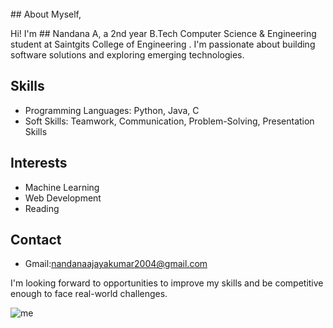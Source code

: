 <div><br class="Apple-interchange-newline">## About Myself,

Hi! I'm  ## Nandana A, a 2nd year B.Tech Computer Science & Engineering student at Saintgits College of Engineering .  I'm passionate about building software solutions and exploring emerging technologies.

## Skills

* Programming Languages: Python, Java, C
* Soft Skills: Teamwork, Communication, Problem-Solving, Presentation Skills

## Interests

* Machine Learning
* Web Development
* Reading

## Contact

* Gmail:nandanaajayakumar2004@gmail.com

I'm looking forward to opportunities to improve my skills and be competitive enough to face real-world challenges. 

![me](https://github.com/Nandana-Ajayan/Nandana-Ajayan/assets/160465008/38e66c7e-0209-4bc5-b74a-d5aa0e669362)
